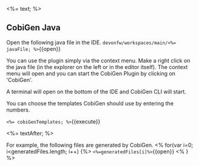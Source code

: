 <%= text; %>

## CobiGen Java

Open the following java file in the IDE.
`devonfw/workspaces/main/<%= javaFile; %>`{{open}}

You can use the plugin simply via the context menu. Make a right click on the java file (in the explorer on the left or in the editor itself). The context menu will open and you can start the CobiGen Plugin by clicking on 'CobiGen'.

A terminal will open on the bottom of the IDE and CobiGen CLI will start.

You can choose the templates CobiGen should use by entering the numbers.

`<%= cobiGenTemplates; %>`{{execute}}

<%= textAfter; %>

For example, the following files are generated by CobiGen.
<% for(var i=0; i<generatedFiles.length; i++) {%>
`<%=generatedFiles[i]%>`{{open}}
<% } %>